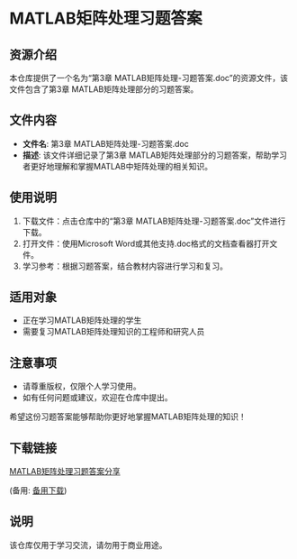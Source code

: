 # MATLAB矩阵处理习题答案

## 资源介绍

本仓库提供了一个名为“第3章 MATLAB矩阵处理-习题答案.doc”的资源文件，该文件包含了第3章 MATLAB矩阵处理部分的习题答案。

## 文件内容

- **文件名**: 第3章 MATLAB矩阵处理-习题答案.doc
- **描述**: 该文件详细记录了第3章 MATLAB矩阵处理部分的习题答案，帮助学习者更好地理解和掌握MATLAB中矩阵处理的相关知识。

## 使用说明

1. 下载文件：点击仓库中的“第3章 MATLAB矩阵处理-习题答案.doc”文件进行下载。
2. 打开文件：使用Microsoft Word或其他支持.doc格式的文档查看器打开文件。
3. 学习参考：根据习题答案，结合教材内容进行学习和复习。

## 适用对象

- 正在学习MATLAB矩阵处理的学生
- 需要复习MATLAB矩阵处理知识的工程师和研究人员

## 注意事项

- 请尊重版权，仅限个人学习使用。
- 如有任何问题或建议，欢迎在仓库中提出。

希望这份习题答案能够帮助你更好地掌握MATLAB矩阵处理的知识！

## 下载链接
[MATLAB矩阵处理习题答案分享](https://pan.quark.cn/s/006b399379d1) 

(备用: [备用下载](https://pan.baidu.com/s/1rbH46EaB1sl6ea_8Pbmmgg?pwd=1234))

## 说明

该仓库仅用于学习交流，请勿用于商业用途。
